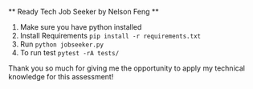 ** Ready Tech Job Seeker by Nelson Feng **

1. Make sure you have python installed
2. Install Requirements ``` pip install -r requirements.txt ```
3. Run ``` python jobseeker.py ```
4. To run test  ``` pytest -rA tests/ ```

Thank you so much for giving me the opportunity to apply my technical knowledge for this assessment!
